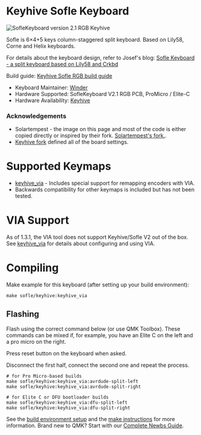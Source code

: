 # Keyhive Sofle Keyboard

![SofleKeyboard version 2.1 RGB Keyhive](https://i.imgur.com/WH9OoWuh.jpg)

Sofle is 6×4+5 keys column-staggered split keyboard. Based on Lily58, Corne and Helix keyboards.

For details about the keyboard design, refer to Josef's blog: [Sofle Keyboard - a split keyboard based on Lily58 and Crkbd](https://josef-adamcik.cz/electronics/let-me-introduce-you-sofle-keyboard-split-keyboard-based-on-lily58.html)

Build guide: [Keyhive Sofle RGB build guide](https://github.com/keyhive/build_guides/blob/master/docs/keyboards/sofle-rgb.md)

* Keyboard Maintainer: [Winder](https://github.com/winder)
* Hardware Supported: SofleKeyboard V2.1 RGB PCB, ProMicro / Elite-C
* Hardware Availability: [Keyhive](https://keyhive.xyz/shop/sofle)

### Acknowledgements

* Solartempest - the image on this page and most of the code is either copied directly or inspired by their fork. [Solartempest's fork.](https://github.com/solartempest/qmk_firmware/tree/master/keyboards/solartempest/sofle).
* [Keyhive fork](https://github.com/keyhive/qmk_firmware) defined all of the board settings.

# Supported Keymaps
* [keyhive_via](../keymaps/keyhive_via/readme.md) - Includes special support for remapping encoders with VIA.
* Backwards compatibility for other keymaps is included but has not been tested.

# VIA Support
As of 1.3.1, the VIA tool does not support Keyhive/Sofle V2 out of the box.
See [keyhive_via](../keymaps/keyhive_via/readme.md) for details about configuring and using VIA.

# Compiling

Make example for this keyboard (after setting up your build environment):

    make sofle/keyhive:keyhive_via

## Flashing

Flash using the correct command below (or use QMK Toolbox). These commands can be mixed if, for example, you have an Elite C on the left and a pro micro on the right.

Press reset button on the keyboard when asked.

Disconnect the first half, connect the second one and repeat the process.

    # for Pro Micro-based builds
    make sofle/keyhive:keyhive_via:avrdude-split-left
    make sofle/keyhive:keyhive_via:avrdude-split-right

    # for Elite C or DFU bootloader builds
    make sofle/keyhive:keyhive_via:dfu-split-left
    make sofle/keyhive:keyhive_via:dfu-split-right

See the [build environment setup](https://docs.qmk.fm/#/getting_started_build_tools) and the [make instructions](https://docs.qmk.fm/#/getting_started_make_guide) for more information. Brand new to QMK? Start with our [Complete Newbs Guide](https://docs.qmk.fm/#/newbs).
